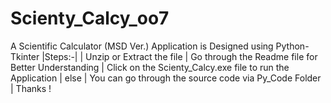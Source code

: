 # Scienty_Calcy_oo7
A Scientific Calculator (MSD Ver.) Application is Designed using Python-Tkinter |Steps:-|        | Unzip or Extract the file        | Go through the Readme file for Better Understanding        | Click on the Scienty_Calcy.exe file to run the Application        | else        | You can go through the source code via Py_Code Folder | Thanks !
